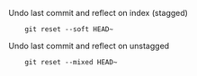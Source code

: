 Undo last commit and reflect on index (stagged)
```
    git reset --soft HEAD~
```
Undo last commit and reflect on unstagged
```
    git reset --mixed HEAD~
```








